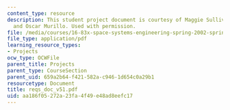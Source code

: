 ```yaml
---
content_type: resource
description: This student project document is courtesy of Maggie Sullivan, Leah Soffer,
  and Oscar Murillo. Used with permission.
file: /media/courses/16-83x-space-systems-engineering-spring-2002-spring-2003/aa186f05272a23fa4f49e48ad8eefc17_reqs_doc_v51.pdf
file_type: application/pdf
learning_resource_types:
- Projects
ocw_type: OCWFile
parent_title: Projects
parent_type: CourseSection
parent_uid: 659a2b64-f421-582a-c946-1d654c0a29b1
resourcetype: Document
title: reqs_doc_v51.pdf
uid: aa186f05-272a-23fa-4f49-e48ad8eefc17
---
```

